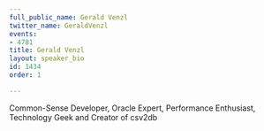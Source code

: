 ```yaml
---
full_public_name: Gerald Venzl
twitter_name: GeraldVenzl
events:
- 4781
title: Gerald Venzl
layout: speaker_bio
id: 1434
order: 1

---
```

Common-Sense Developer, Oracle Expert, Performance Enthusiast, Technology Geek and Creator of csv2db